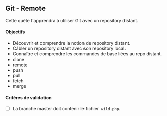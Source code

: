 

## Git - Remote
Cette quête t'apprendra à utiliser Git avec un repository distant.

#### Objectifs
* Découvrir et comprendre la notion de repository distant.
* Câbler un repository distant avec son repository local.
* Connaître et comprendre les commandes de base liées au repo distant.
* clone
* remote
* push
* pull
* fetch
* merge
 
#### Critères de validation
- [ ] La branche master doit contenir le fichier` wild.php`.
